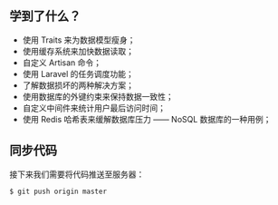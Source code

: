 ## 学到了什么？

* 使用 Traits 来为数据模型瘦身；
* 使用缓存系统来加快数据读取；
* 自定义 Artisan 命令；
* 使用 Laravel 的任务调度功能；
* 了解数据损坏的两种解决方案；
* 使用数据库的外键约束来保持数据一致性；
* 自定义中间件来统计用户最后访问时间；
* 使用 Redis 哈希表来缓解数据库压力 —— NoSQL 数据库的一种用例；

## 同步代码

接下来我们需要将代码推送至服务器：

```
$ git push origin master
```



